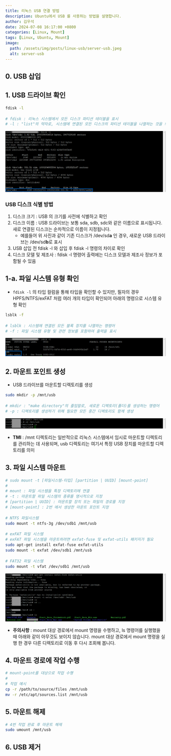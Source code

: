 ```yaml
---
title: 리눅스 USB 연결 방법
description: Ubuntu에서 USB 를 사용하는 방법을 설명합니다.
author: 김우석
date: 2024-07-08 16:17:00 +0800
categories: [Linux, Mount]
tags: [Linux, Ubuntu, Mount]
image:
  path: /assets/img/posts/linux-usb/server-usb.jpeg
  alt: server-usb
---
```


## 0. USB 삽입

## 1. USB 드라이브 확인
```bash
fdisk -l

# fdisk : 리눅스 시스템에서 모든 디스크 파티션 테이블을 표시
# -l : "list"의 약자로, 시스템에 연결된 모든 디스크의 파티션 테이블을 나열하는 것을 의미
```

![fdisk-l](../assets/img/posts/linux-usb/fdisk-l.png)

### USB 디스크 식별 방법
1. 디스크 크기 : USB 의 크기를 사전에 식별하고 확인 
2. 디스크 이름 : USB 드라이브는 보통 sda, sdb, sdc와 같은 이름으로 표시됩니다. 새로 연결된 디스크는 순차적으로 이름이 지정됩니다. 
    - 예를들어 위 사진과 같이 기존 디스크가 /dev/sd**a** 인 경우, 새로운 USB 드라이브는 /dev/sd**b**로 표시
3. USB 삽입 전 fdisk -l 와 삽입 후 fdisk -l 명령의 차이로 확인
4. 디스크 모델 및 제조사 : fdisk -l 명령어 출력에는 디스크 모델과 제조사 정보가 포함될 수 있음


## 1-a. 파일 시스템 유형 확인
- `fdisk -l` 의 타입 컬럼을 통해 타입을 확인할 수 있지만, 필자의 경우 HPFS/NTFS/exFAT 처럼 여러 개의 타입이 확인되어 아래의 명령으로 시스템 유형 확인

```bash
lsblk -f

# lsblk : 시스템에 연결된 모든 블록 장치를 나열하는 명령어
# -f : 파일 시스템 유형 및 관련 정보를 포함하여 출력을 표시
```

![lsblk-f](../assets/img/posts/linux-usb/lsblk-f.png)

## 2. 마운트 포인트 생성
- USB 드라이브를 마운트할 디렉토리를 생성

```bash
sudo mkdir -p /mnt/usb

# mkdir : "make directory"의 줄임말로, 새로운 디렉토리(폴더)를 생성하는 명령어
# -p : 디렉토리를 생성하기 위해 필요한 모든 중간 디렉토리도 함께 생성
```
![mkdir-p](../assets/img/posts/linux-usb/mkdir-p.png)

- **TMI** : /mnt 디렉토리는 일반적으로 리눅스 시스템에서 임시로 마운트할 디렉토리를 관리하는 데 사용되며, usb 디렉토리는 여기서 특정 USB 장치를 마운트할 디렉토리를 의미


## 3. 파일 시스템 마운트

```bash
# sudo mount -t [파일시스템-타입] [partition | UUID] [mount-point]
#
# mount : 파일 시스템을 특정 디렉토리에 연결
# -t : 마운트할 파일 시스템의 종류를 명시적으로 지정
# [partition | UUID] : 마운트할 장치 또는 파일의 경로를 지정
# [mount-point] : 2번 에서 생성한 마운트 포인트 지정

# NTFS 파일시스템
sudo mount -t ntfs-3g /dev/sdb1 /mnt/usb

# exFAT 파일 시스템
# exFAT 파일 시스템을 마운트하려면 exfat-fuse 및 exfat-utils 패키지가 필요
sudo apt-get install exfat-fuse exfat-utils
sudo mount -t exfat /dev/sdb1 /mnt/usb

# FAT32 파일 시스템
sudo mount -t vfat /dev/sdb1 /mnt/usb
```

![lsblk-f](../assets/img/posts/linux-usb/mount.png)

- **주의사항** : mount 대상 경로에서 mount 명령을 수행하고, ls 명령어를 실행했을 때 아래와 같이 아무것도 보이지 않습니다. mount 대상 경로에서 mount 명령을 실행 한 경우 다른 디렉토리로 이동 후 다시 조회해 봅니다.


## 4. 마운트 경로에 작업 수행
```bash
# mount-point를 대상으로 작업 수행
#
# 작업 예시
cp -r /path/to/source/files /mnt/usb
mv -r /etc/apt/sources.list /mnt/usb
```

## 5. 마운트 해제
```bash
# 4번 작업 완료 후 마운트 해제
sudo umount /mnt/usb
```

## 6. USB 제거